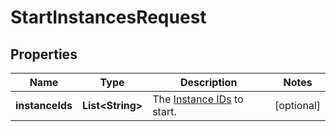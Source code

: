 

# StartInstancesRequest


## Properties

| Name | Type | Description | Notes |
|------------ | ------------- | ------------- | -------------|
|**instanceIds** | **List&lt;String&gt;** | The [Instance IDs](#operation/list-instances) to start. |  [optional] |



